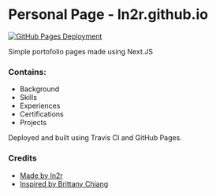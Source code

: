 # Personal Page - ln2r.github.io

[![GitHub Pages Deployment](https://github.com/ln2r/ln2r.github.io/actions/workflows/publish.yml/badge.svg)](https://github.com/ln2r/ln2r.github.io/actions/workflows/publish.yml)

Simple portofolio pages made using Next.JS
### Contains:
- Background
- Skills
- Experiences
- Certifications
- Projects

Deployed and built using Travis CI and GitHub Pages.

### Credits
- [Made by ln2r](https://github.com/ln2r)
- [Inspired by Brittany Chiang](https://github.com/bchiang7)
